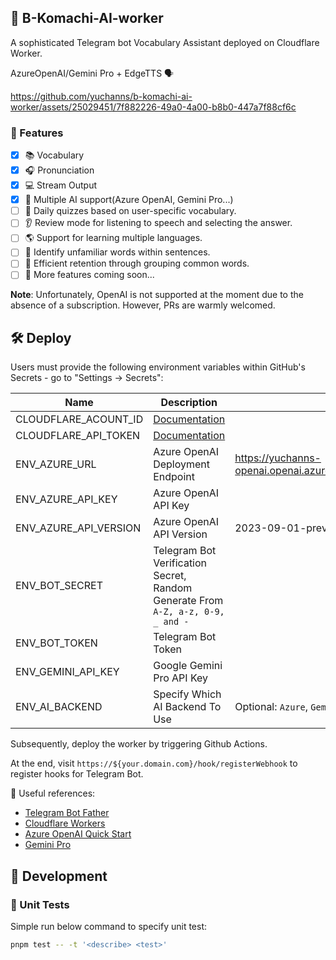 ## 🌟 B-Komachi-AI-worker

A sophisticated Telegram bot Vocabulary Assistant deployed on Cloudflare Worker.

AzureOpenAI/Gemini Pro + EdgeTTS 🗣️

https://github.com/yuchanns/b-komachi-ai-worker/assets/25029451/7f882226-49a0-4a00-b8b0-447a7f88cf6c

### 🚀 Features
- [x] 📚 Vocabulary
- [x] 🎧 Pronunciation
- [x] 💻 Stream Output
- [x] 🤖 Multiple AI support(Azure OpenAI, Gemini Pro...)
- [ ] 📝 Daily quizzes based on user-specific vocabulary.
- [ ] 👂 Review mode for listening to speech and selecting the answer.
- [ ] 🌎 Support for learning multiple languages.
- [ ] 🤔 Identify unfamiliar words within sentences.
- [ ] 🧠 Efficient retention through grouping common words.
- [ ] 🔮 More features coming soon...

**Note**: Unfortunately, OpenAI is not supported at the moment due to the absence of a subscription. However, PRs are warmly welcomed.

## 🛠️ Deploy

Users must provide the following environment variables within GitHub's Secrets - go to "Settings -> Secrets":

|Name|Description|Example|
|---|---|---|
|CLOUDFLARE_ACOUNT_ID|[Documentation](https://developers.cloudflare.com/fundamentals/setup/find-account-and-zone-ids/)||
|CLOUDFLARE_API_TOKEN|[Documentation](https://developers.cloudflare.com/fundamentals/api/get-started/create-token/)||
|ENV_AZURE_URL|Azure OpenAI Deployment Endpoint|https://yuchanns-openai.openai.azure.com/openai/deployments/gpt35|
|ENV_AZURE_API_KEY|Azure OpenAI API Key||
|ENV_AZURE_API_VERSION|Azure OpenAI API Version|2023-09-01-preview|
|ENV_BOT_SECRET|Telegram Bot Verification Secret, Random Generate From `A-Z, a-z, 0-9, _ and -`||
|ENV_BOT_TOKEN|Telegram Bot Token||
|ENV_GEMINI_API_KEY|Google Gemini Pro API Key||
|ENV_AI_BACKEND|Specify Which AI Backend To Use|Optional: `Azure`, `Gemini`||

Subsequently, deploy the worker by triggering Github Actions.

At the end, visit `https://${your.domain.com}/hook/registerWebhook` to register hooks for Telegram Bot.

🔗 Useful references:
- [Telegram Bot Father](https://core.telegram.org/bots/tutorial)
- [Cloudflare Workers](https://developers.cloudflare.com/workers)
- [Azure OpenAI Quick Start](https://learn.microsoft.com/en-us/azure/ai-services/openai/quickstart)
- [Gemini Pro](ai.google.dev/docs)

## 🔧 Development

### 🧪 Unit Tests

Simple run below command to specify unit test:
```bash
pnpm test -- -t '<describe> <test>'
```
